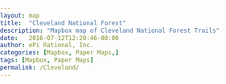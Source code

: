 ```yaml
---
layout: map
title:  "Cleveland National Forest"
description: "Mapbox map of Cleveland National Forest Trails"
date:   2016-07-12T12:20:46-08:00
author: ePi Rational, Inc.
categories: [Mapbox, Paper Maps,]
tags: [Mapbox, Paper Maps]
permalink: /Cleveland/
---
```


<style>
    body { margin:0; padding:0; }
    #map { position:absolute; top:0; bottom:0; width:100%; }
    #menu {
        position: relative;
        background: #fff;
        padding: 10px;
        font-family: 'Open Sans', sans-serif;
    }
</style>

<div id='map'></div>
<!-- <div id='menu'>
    <input id='ciqk2376r000lb9m98hmyzwr7' type='radio' name='rtoggle' value='ciqk2376r000lb9m98hmyzwr7' checked='checked'>
    <label for='basic'>Terrain</label>
    <input id='ciq02fkln0029cam150q00h3h' type='radio' name='rtoggle' value='ciq02fkln0029cam150q00h3h'>
    <label for='satellite'>Mataguay Satellite</label>
</div> -->

<script>

var map = new mapboxgl.Map({
    container: 'map',
    style: 'mapbox://styles/roblabs/ciqk2376r000lb9m98hmyzwr7',
    zoom: 9,
    center: [-116.4481389909246,32.800675247049625]
});

var layerList = document.getElementById('menu');
var inputs = layerList.getElementsByTagName('input');

function switchLayer(layer) {
    var layerId = layer.target.id;
    map.setStyle('mapbox://styles/roblabs/' + layerId);
}

for (var i = 0; i < inputs.length; i++) {
    inputs[i].onclick = switchLayer;
}
</script>
